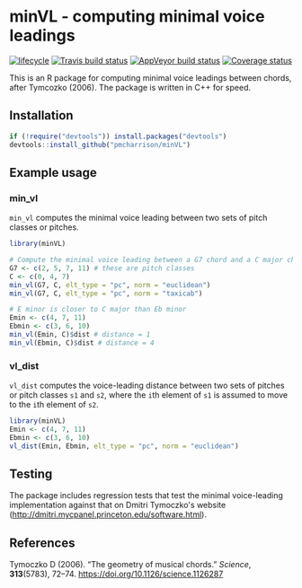 # minVL - computing minimal voice leadings

[![lifecycle](https://img.shields.io/badge/lifecycle-maturing-blue.svg)](https://www.tidyverse.org/lifecycle/#maturing)
[![Travis build status](https://travis-ci.org/pmcharrison/minVL.svg?branch=master)](https://travis-ci.org/pmcharrison/minVL)
[![AppVeyor build status](https://ci.appveyor.com/api/projects/status/github/pmcharrison/minVL?branch=master&svg=true)](https://ci.appveyor.com/project/pmcharrison/minVL)
[![Coverage status](https://coveralls.io/repos/github/pmcharrison/minVL/badge.svg)](https://coveralls.io/r/pmcharrison/minVL?branch=master)

This is an R package for computing minimal voice leadings between chords,
after Tymcozko (2006).
The package is written in C++ for speed.

## Installation

```r
if (!require("devtools")) install.packages("devtools")
devtools::install_github("pmcharrison/minVL")
```

## Example usage

### min_vl

`min_vl` computes the minimal voice leading between two sets of 
pitch classes or pitches.

```r
library(minVL)

# Compute the minimal voice leading between a G7 chord and a C major chord
G7 <- c(2, 5, 7, 11) # these are pitch classes
C <- c(0, 4, 7)
min_vl(G7, C, elt_type = "pc", norm = "euclidean")
min_vl(G7, C, elt_type = "pc", norm = "taxicab")

# E minor is closer to C major than Eb minor
Emin <- c(4, 7, 11)
Ebmin <- c(3, 6, 10)
min_vl(Emin, C)$dist # distance = 1
min_vl(Ebmin, C)$dist # distance = 4
```

### vl_dist

`vl_dist` computes the voice-leading distance between two sets of 
pitches or pitch classes `s1` and `s2`,
where the `i`th element of `s1` is assumed to move to 
the `i`th element of `s2`.

```r
library(minVL)
Emin <- c(4, 7, 11)
Ebmin <- c(3, 6, 10)
vl_dist(Emin, Ebmin, elt_type = "pc", norm = "euclidean")
```

## Testing 

The package includes regression tests that test the minimal voice-leading implementation
against that on Dmitri Tymoczko's website (http://dmitri.mycpanel.princeton.edu/software.html).

## References

Tymoczko D (2006). “The geometry of musical chords.” 
*Science*, **313**(5783), 72–74. https://doi.org/10.1126/science.1126287
